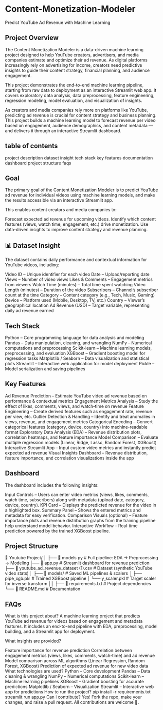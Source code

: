 # Content-Monetization-Modeler

Predict YouTube Ad Revenue with Machine Learning

Project Overview
-
The Content Monetization Modeler is a data-driven machine learning project designed to help YouTube creators, advertisers, and media companies estimate and optimize their ad revenue. As digital platforms increasingly rely on advertising for income, creators need predictive insights to guide their content strategy, financial planning, and audience engagement.

This project demonstrates the end-to-end machine learning pipeline, starting from raw data to deployment as an interactive Streamlit web app. It covers exploratory data analysis, data preprocessing, feature engineering, regression modeling, model evaluation, and visualization of insights.

As creators and media companies rely more on platforms like YouTube, predicting ad revenue is crucial for content strategy and business planning. This project builds a machine learning model to forecast revenue per video based on engagement, audience demographics, and content metadata — and delivers it through an interactive Streamlit dashboard.

table of contents
-
project description
dataset insight
tech stack
key features
documentation
dashboard
project structure
faqs

Goal
-
The primary goal of the Content Monetization Modeler is to predict YouTube ad revenue for individual videos using machine learning models, and make the results accessible via an interactive Streamlit app.

This enables content creators and media companies to:

Forecast expected ad revenue for upcoming videos.
Identify which content features (views, watch time, engagement, etc.) drive monetization.
Use data-driven insights to improve content strategy and revenue planning.

📊 Dataset Insight
-
The dataset contains daily performance and contextual information for YouTube videos, including:

Video ID – Unique identifier for each video
Date – Upload/reporting date
Views – Number of video views
Likes & Comments – Engagement metrics from viewers
Watch Time (minutes) – Total time spent watching
Video Length (minutes) – Duration of the video
Subscribers – Channel’s subscriber count at the time
Category – Content category (e.g., Tech, Music, Gaming)
Device – Platform used (Mobile, Desktop, TV, etc.)
Country – Viewer’s geographical location
Ad Revenue (USD) – Target variable, representing daily ad revenue earned

Tech Stack
-
Python – Core programming language for data analysis and modeling
Pandas – Data manipulation, cleaning, and wrangling
NumPy – Numerical computations and preprocessing
Scikit-learn – Machine learning models, preprocessing, and evaluation
XGBoost – Gradient boosting model for regression tasks
Matplotlib / Seaborn – Data visualization and statistical plots
Streamlit – Interactive web application for model deployment
Pickle – Model serialization and saving pipelines

Key Features
-
Ad Revenue Prediction – Estimate YouTube video ad revenue based on performance & contextual metrics
Engagement Metrics Analysis – Study the effect of likes, comments, views, and watch-time on revenue
Feature Engineering – Create derived features such as engagement rate, revenue per view, etc.
Outlier Detection & Handling – Identify and treat anomalies in views, revenue, and engagement metrics
Categorical Encoding – Convert categorical features (category, device, country) into machine-readable format
Exploratory Data Analysis (EDA) – Revenue distribution plots, correlation heatmaps, and feature importance
Model Comparison – Evaluate multiple regression models (Linear, Ridge, Lasso, Random Forest, XGBoost)
Interactive Streamlit App – Input custom video metrics and instantly predict expected ad revenue
Visual Insights Dashboard – Revenue distribution, feature importance, and correlation visualizations inside the app

Dashboard
-
The dashboard includes the following insights:

Input Controls – Users can enter video metrics (views, likes, comments, watch time, subscribers) along with metadata (upload date, category, device, country).
KPI Card – Displays the predicted revenue for the video in a highlighted box.
Summary Panel – Shows the entered metrics and metadata for easy verification.
Comparison Visuals (optional) – Feature importance plots and revenue distribution graphs from the training pipeline help understand model behavior.
Interactive Workflow – Real-time prediction powered by the trained XGBoost pipeline.

Project Structure
-
📁 Youtube Project/
│
├── 📄 models.py # Full pipeline: EDA → Preprocessing → Modeling
├── 📄 app.py # Streamlit dashboard for revenue prediction
├── 📄 youtube_ad_revenue_dataset (1).csv # Dataset (synthetic YouTube video stats)
│
├── 📂 models/ # Saved ML pipelines & scalers
│ ├── pipe_xgb.pkl # Trained XGBoost pipeline
│ └── y_scaler.pkl # Target scaler for inverse transform
││
├── 📄 requirements.txt # Project dependencies
└── 📄 README.md # Documentation

FAQs
-
What is this project about?
A machine learning project that predicts YouTube ad revenue for videos based on engagement and metadata features. It includes an end-to-end pipeline with EDA, preprocessing, model building, and a Streamlit app for deployment.

What insights are provided?

Feature importance for revenue prediction
Correlation between engagement metrics (views, likes, comments, watch-time) and ad revenue
Model comparison across ML algorithms (Linear Regression, Random Forest, XGBoost)
Prediction of expected ad revenue for new video data
What technologies are used?
Python – Core development
Pandas – Data cleaning & wrangling
NumPy – Numerical computations
Scikit-learn – Machine learning pipelines
XGBoost – Gradient boosting for accurate predictions
Matplotlib / Seaborn – Visualization
Streamlit – Interactive web app for predictions
How to run the project?
pip install -r requirements.txt
streamlit run app.py
Can I contribute? Yes! Fork the repo, make your changes, and raise a pull request. All contributions are welcome 🚀.
